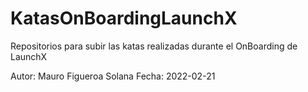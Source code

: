 # KatasOnBoardingLaunchX
Repositorios para subir las katas realizadas durante el OnBoarding de LaunchX

Autor: Mauro Figueroa Solana
Fecha: 2022-02-21
